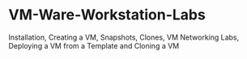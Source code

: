 # VM-Ware-Workstation-Labs
Installation, Creating a VM, Snapshots, Clones, VM Networking Labs, Deploying a VM from a Template and Cloning a VM
